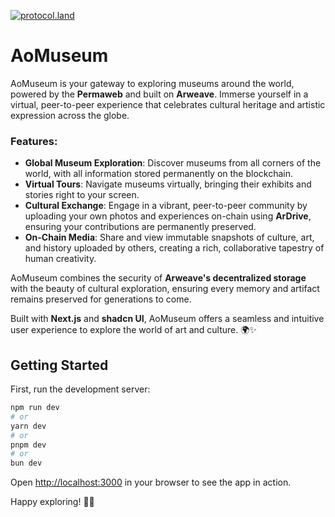 [![protocol.land](https://arweave.net/eZp8gOeR8Yl_cyH9jJToaCrt2He1PHr0pR4o-mHbEcY)](https://protocol.land/#/repository/Yf36uC2yXIHeJEKI85rET7NCFuRruckmdfynrf-dz-Y)

# AoMuseum

AoMuseum is your gateway to exploring museums around the world, powered by the **Permaweb** and built on **Arweave**. Immerse yourself in a virtual, peer-to-peer experience that celebrates cultural heritage and artistic expression across the globe.

### Features:
- **Global Museum Exploration**: Discover museums from all corners of the world, with all information stored permanently on the blockchain.
- **Virtual Tours**: Navigate museums virtually, bringing their exhibits and stories right to your screen.
- **Cultural Exchange**: Engage in a vibrant, peer-to-peer community by uploading your own photos and experiences on-chain using **ArDrive**, ensuring your contributions are permanently preserved.
- **On-Chain Media**: Share and view immutable snapshots of culture, art, and history uploaded by others, creating a rich, collaborative tapestry of human creativity.

AoMuseum combines the security of **Arweave's decentralized storage** with the beauty of cultural exploration, ensuring every memory and artifact remains preserved for generations to come.

Built with **Next.js** and **shadcn UI**, AoMuseum offers a seamless and intuitive user experience to explore the world of art and culture. 🌍✨

## Getting Started

First, run the development server:

```bash
npm run dev
# or
yarn dev
# or
pnpm dev
# or
bun dev
```

Open [http://localhost:3000](http://localhost:3000) in your browser to see the app in action.

Happy exploring! 🎨✨
